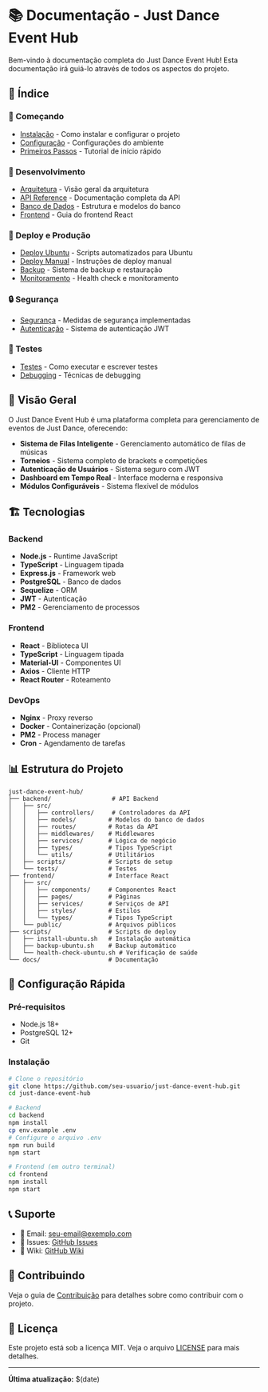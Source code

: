 # 📚 Documentação - Just Dance Event Hub

Bem-vindo à documentação completa do Just Dance Event Hub! Esta documentação irá guiá-lo através de todos os aspectos do projeto.

## 📖 Índice

### 🚀 Começando
- [Instalação](INSTALLATION.md) - Como instalar e configurar o projeto
- [Configuração](CONFIGURATION.md) - Configurações do ambiente
- [Primeiros Passos](GETTING_STARTED.md) - Tutorial de início rápido

### 🔧 Desenvolvimento
- [Arquitetura](ARCHITECTURE.md) - Visão geral da arquitetura
- [API Reference](API.md) - Documentação completa da API
- [Banco de Dados](DATABASE.md) - Estrutura e modelos do banco
- [Frontend](FRONTEND.md) - Guia do frontend React

### 🚀 Deploy e Produção
- [Deploy Ubuntu](UBUNTU_SCRIPTS.md) - Scripts automatizados para Ubuntu
- [Deploy Manual](DEPLOY.md) - Instruções de deploy manual
- [Backup](BACKUP.md) - Sistema de backup e restauração
- [Monitoramento](MONITORING.md) - Health check e monitoramento

### 🔒 Segurança
- [Segurança](SECURITY.md) - Medidas de segurança implementadas
- [Autenticação](AUTHENTICATION.md) - Sistema de autenticação JWT

### 🧪 Testes
- [Testes](TESTING.md) - Como executar e escrever testes
- [Debugging](DEBUGGING.md) - Técnicas de debugging

## 🎯 Visão Geral

O Just Dance Event Hub é uma plataforma completa para gerenciamento de eventos de Just Dance, oferecendo:

- **Sistema de Filas Inteligente** - Gerenciamento automático de filas de músicas
- **Torneios** - Sistema completo de brackets e competições
- **Autenticação de Usuários** - Sistema seguro com JWT
- **Dashboard em Tempo Real** - Interface moderna e responsiva
- **Módulos Configuráveis** - Sistema flexível de módulos

## 🏗️ Tecnologias

### Backend
- **Node.js** - Runtime JavaScript
- **TypeScript** - Linguagem tipada
- **Express.js** - Framework web
- **PostgreSQL** - Banco de dados
- **Sequelize** - ORM
- **JWT** - Autenticação
- **PM2** - Gerenciamento de processos

### Frontend
- **React** - Biblioteca UI
- **TypeScript** - Linguagem tipada
- **Material-UI** - Componentes UI
- **Axios** - Cliente HTTP
- **React Router** - Roteamento

### DevOps
- **Nginx** - Proxy reverso
- **Docker** - Containerização (opcional)
- **PM2** - Process manager
- **Cron** - Agendamento de tarefas

## 📊 Estrutura do Projeto

```
just-dance-event-hub/
├── backend/                 # API Backend
│   ├── src/
│   │   ├── controllers/     # Controladores da API
│   │   ├── models/         # Modelos do banco de dados
│   │   ├── routes/         # Rotas da API
│   │   ├── middlewares/    # Middlewares
│   │   ├── services/       # Lógica de negócio
│   │   ├── types/          # Tipos TypeScript
│   │   └── utils/          # Utilitários
│   ├── scripts/            # Scripts de setup
│   └── tests/              # Testes
├── frontend/               # Interface React
│   ├── src/
│   │   ├── components/     # Componentes React
│   │   ├── pages/          # Páginas
│   │   ├── services/       # Serviços de API
│   │   ├── styles/         # Estilos
│   │   └── types/          # Tipos TypeScript
│   └── public/             # Arquivos públicos
├── scripts/                # Scripts de deploy
│   ├── install-ubuntu.sh   # Instalação automática
│   ├── backup-ubuntu.sh    # Backup automático
│   └── health-check-ubuntu.sh # Verificação de saúde
└── docs/                   # Documentação
```

## 🔧 Configuração Rápida

### Pré-requisitos
- Node.js 18+
- PostgreSQL 12+
- Git

### Instalação
```bash
# Clone o repositório
git clone https://github.com/seu-usuario/just-dance-event-hub.git
cd just-dance-event-hub

# Backend
cd backend
npm install
cp env.example .env
# Configure o arquivo .env
npm run build
npm start

# Frontend (em outro terminal)
cd frontend
npm install
npm start
```

## 📞 Suporte

- 📧 Email: seu-email@exemplo.com
- 🐛 Issues: [GitHub Issues](https://github.com/seu-usuario/just-dance-event-hub/issues)
- 📖 Wiki: [GitHub Wiki](https://github.com/seu-usuario/just-dance-event-hub/wiki)

## 🤝 Contribuindo

Veja o guia de [Contribuição](../CONTRIBUTING.md) para detalhes sobre como contribuir com o projeto.

## 📝 Licença

Este projeto está sob a licença MIT. Veja o arquivo [LICENSE](../LICENSE) para mais detalhes.

---

**Última atualização:** $(date) 